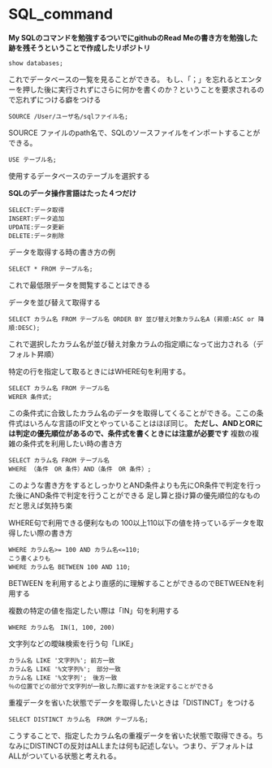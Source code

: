 # SQL_command

**My SQLのコマンドを勉強するついでにgithubのRead Meの書き方を勉強した跡を残そうということで作成したリポジトリ**
```
show databases;
```
これでデータベースの一覧を見ることができる。
もし、「；」を忘れるとエンターを押した後に実行されずにさらに何かを書くのか？ということを要求されるので忘れずにつける癖をつける

```
SOURCE /User/ユーザ名/sqlファイル名;
```
SOURCE ファイルのpath名で、SQLのソースファイルをインポートすることができる。

```
USE テーブル名;
```
使用するデータベースのテーブルを選択する

**SQLのデータ操作言語はたった４つだけ**
```
SELECT:データ取得
INSERT:データ追加
UPDATE:データ更新
DELETE:データ削除
```


データを取得する時の書き方の例
```
SELECT * FROM テーブル名;
```
これで最低限データを閲覧することはできる

データを並び替えて取得する
```
SELECT カラム名 FROM テーブル名 ORDER BY 並び替え対象カラム名A (昇順:ASC or 降順:DESC);
```

これで選択したカラム名が並び替え対象カラムの指定順になって出力される（デフォルト昇順）

特定の行を指定して取るときにはWHERE句を利用する。
```
SELECT カラム名 FROM テーブル名
WERER 条件式;
```
この条件式に合致したカラム名のデータを取得してくることができる。ここの条件式はいろんな言語のIF文とやっていることはほぼ同じ。
**ただし、ANDとORには判定の優先順位があるので、条件式を書くときには注意が必要です**
複数の複雑の条件式を利用したい時の書き方
```
SELECT カラム名 FROM テーブル名
WHERE （条件　OR 条件）AND（条件　OR 条件）;
```
このような書き方をするとしっかりとAND条件よりも先にOR条件で判定を行った後にAND条件で判定を行うことができる
足し算と掛け算の優先順位的なものだと思えば気持ち楽

WHERE句で利用できる便利なもの
100以上110以下の値を持っているデータを取得したい際の書き方
```
WHERE カラム名>= 100 AND カラム名<=110;
こう書くよりも
WHERE カラム名 BETWEEN 100 AND 110;
```
BETWEEN を利用するとより直感的に理解することができるのでBETWEENを利用する

複数の特定の値を指定したい際は「IN」句を利用する
```
WHERE カラム名　IN(1, 100, 200)
```

文字列などの曖昧検索を行う句「LIKE」
```
カラム名 LIKE '文字列%'; 前方一致
カラム名 LIKE '%文字列%';　部分一致
カラム名 LIKE '%文字列';　後方一致
％の位置でどの部分で文字列が一致した際に返すかを決定することができる
```

重複データを省いた状態でデータを取得したいときは「DISTINCT」をつける
```
SELECT DISTINCT カラム名　FROM テーブル名;
```
こうすることで、指定したカラム名の重複データを省いた状態で取得できる。ちなみにDISTINCTの反対はALLまたは何も記述しない。つまり、デフォルトはALLがついている状態と考えれる。

